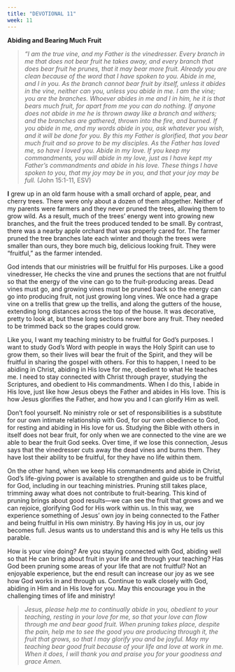 ```yaml
---
title: "DEVOTIONAL 11"
week: 11
---
```


**Abiding and Bearing Much Fruit**

> *“I am the true vine, and my Father is the vinedresser. Every branch
> in me that does not bear fruit he takes away, and every branch that
> does bear fruit he prunes, that it may bear more fruit. Already you
> are clean because of the word that I have spoken to you. Abide in me,
> and I in you. As the branch cannot bear fruit by itself, unless it
> abides in the vine, neither can you, unless you abide in me. I am the
> vine; you are the branches. Whoever abides in me and I in him, he it
> is that bears much fruit, for apart from me you can do nothing. If
> anyone does not abide in me he is thrown away like a branch and
> withers; and the branches are gathered, thrown into the fire, and
> burned. If you abide in me, and my words abide in you, ask whatever
> you wish, and it will be done for you. By this my Father is glorified,
> that you bear much fruit and so prove to be my disciples. As the
> Father has loved me, so have I loved you. Abide in my love. If you
> keep my commandments, you will abide in my love, just as I have kept
> my Father’s commandments and abide in his love. These things I have
> spoken to you, that my joy may be in you, and that your joy may be
> full.* (John 15:1-11, ESV)

**I** grew up in an old farm house with a small orchard of apple, pear,
and cherry trees. There were only about a dozen of them altogether.
Neither of my parents were farmers and they never pruned the trees,
allowing them to grow wild. As a result, much of the trees’ energy went
into growing new branches, and the fruit the trees produced tended to be
small. By contrast, there was a nearby apple orchard that was properly
cared for. The farmer pruned the tree branches late each winter and
though the trees were smaller than ours, they bore much big, delicious
looking fruit. They were “fruitful,” as the farmer intended.

God intends that our ministries will be fruitful for His purposes. Like
a good vinedresser, He checks the vine and prunes the sections that are
not fruitful so that the energy of the vine can go to the
fruit-producing areas. Dead vines must go, and growing vines must be
pruned back so the energy can go into producing fruit, not just growing
long vines. We once had a grape vine on a trellis that grew up the
trellis, and along the gutters of the house, extending long distances
across the top of the house. It was decorative, pretty to look at, but
these long sections never bore any fruit. They needed to be trimmed back
so the grapes could grow.

Like you, I want my teaching ministry to be fruitful for God’s purposes.
I want to study God’s Word with people in ways the Holy Spirit can use
to grow them, so their lives will bear the fruit of the Spirit, and they
will be fruitful in sharing the gospel with others. For this to happen,
I need to be abiding in Christ, abiding in His love for me, obedient to
what He teaches me. I need to stay connected with Christ through prayer,
studying the Scriptures, and obedient to His commandments. When I do
this, I abide in His love, just like how Jesus obeys the Father and
abides in His love. This is how Jesus glorifies the Father, and how you
and I can glorify Him as well.

Don’t fool yourself. No ministry role or set of responsibilities is a
substitute for our own intimate relationship with God, for our own
obedience to God, for resting and abiding in His love for us. Studying
the Bible with others in itself does not bear fruit, for only when we
are connected to the vine are we able to bear the fruit God seeks. Over
time, if we lose this connection, Jesus says that the vinedresser cuts
away the dead vines and burns them. They have lost their ability to be
fruitful, for they have no life within them.

On the other hand, when we keep His commandments and abide in Christ,
God’s life-giving power is available to strengthen and guide us to be
fruitful for God, including in our teaching ministries. Pruning still
takes place, trimming away what does not contribute to fruit-bearing.
This kind of pruning brings about good results—we can see the fruit that
grows and we can rejoice, glorifying God for His work within us. In this
way, we experience something of Jesus’ own joy in being connected to the
Father and being fruitful in His own ministry. By having His joy in us,
our joy becomes full. Jesus wants us to understand this and is why He
tells us this parable.

How is your vine doing? Are you staying connected with God, abiding well
so that He can bring about fruit in your life and through your teaching?
Has God been pruning some areas of your life that are not fruitful? Not
an enjoyable experience, but the end result can increase our joy as we
see how God works in and through us. Continue to walk closely with God,
abiding in Him and in His love for you. May this encourage you in the
challenging times of life and ministry!

> *Jesus, please help me to continually abide in you, obedient to your
> teaching, resting in your love for me, so that your love can flow
> through me and bear good fruit. When pruning takes place, despite the
> pain, help me to see the good you are producing through it, the fruit
> that grows, so that I may glorify you and be joyful. May my teaching
> bear good fruit because of your life and love at work in me. When it
> does, I will thank you and praise you for your goodness and grace
> Amen.*
